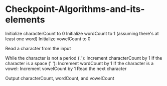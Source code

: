 # Checkpoint-Algorithms-and-its-elements
Initialize characterCount to 0
Initialize wordCount to 1 (assuming there's at least one word)
Initialize vowelCount to 0

Read a character from the input

While the character is not a period ('.'):
    Increment characterCount by 1
    If the character is a space (' '):
        Increment wordCount by 1
    If the character is a vowel:
        Increment vowelCount by 1
    Read the next character

Output characterCount, wordCount, and vowelCount
